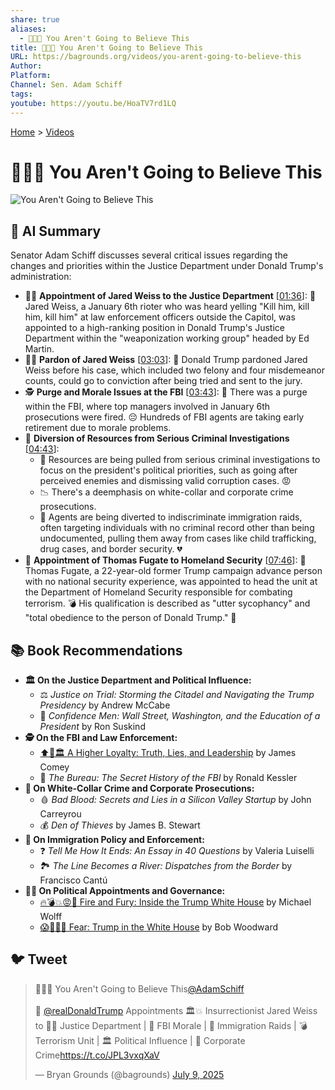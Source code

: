 ```yaml
---
share: true
aliases:
  - 🤯😲😳 You Aren't Going to Believe This
title: 🤯😲😳 You Aren't Going to Believe This
URL: https://bagrounds.org/videos/you-arent-going-to-believe-this
Author:
Platform:
Channel: Sen. Adam Schiff
tags:
youtube: https://youtu.be/HoaTV7rd1LQ
---
```

[Home](../index.md) > [Videos](./index.md)  
# 🤯😲😳 You Aren't Going to Believe This  
![You Aren't Going to Believe This](https://youtu.be/HoaTV7rd1LQ)  
  
## 🤖 AI Summary  
Senator Adam Schiff discusses several critical issues regarding the changes and priorities within the Justice Department under Donald Trump's administration:  
  
* 🧑‍⚖️ **Appointment of Jared Weiss to the Justice Department** \[[01:36](http://www.youtube.com/watch?v=HoaTV7rd1LQ&t=96)\]: 📢 Jared Weiss, a January 6th rioter who was heard yelling "Kill him, kill him, kill him" at law enforcement officers outside the Capitol, was appointed to a high-ranking position in Donald Trump's Justice Department within the "weaponization working group" headed by Ed Martin.  
* 👨‍⚖️ **Pardon of Jared Weiss** \[[03:03](http://www.youtube.com/watch?v=HoaTV7rd1LQ&t=183)\]: 📜 Donald Trump pardoned Jared Weiss before his case, which included two felony and four misdemeanor counts, could go to conviction after being tried and sent to the jury.  
* 🕵️ **Purge and Morale Issues at the FBI** \[[03:43](http://www.youtube.com/watch?v=HoaTV7rd1LQ&t=223)\]: 🧹 There was a purge within the FBI, where top managers involved in January 6th prosecutions were fired. 😔 Hundreds of FBI agents are taking early retirement due to morale problems.  
* 💸 **Diversion of Resources from Serious Criminal Investigations** \[[04:43](http://www.youtube.com/watch?v=HoaTV7rd1LQ&t=283)\]:  
    * 🚨 Resources are being pulled from serious criminal investigations to focus on the president's political priorities, such as going after perceived enemies and dismissing valid corruption cases. 😡  
    * 📉 There's a deemphasis on white-collar and corporate crime prosecutions.  
    * 🛂 Agents are being diverted to indiscriminate immigration raids, often targeting individuals with no criminal record other than being undocumented, pulling them away from cases like child trafficking, drug cases, and border security. 💔  
* 🛂 **Appointment of Thomas Fugate to Homeland Security** \[[07:46](http://www.youtube.com/watch?v=HoaTV7rd1LQ&t=466)\]: 👦 Thomas Fugate, a 22-year-old former Trump campaign advance person with no national security experience, was appointed to head the unit at the Department of Homeland Security responsible for combating terrorism. 💣 His qualification is described as "utter sycophancy" and "total obedience to the person of Donald Trump." 🤡  
  
## 📚 Book Recommendations  
* **🏛️ On the Justice Department and Political Influence:**  
    * ⚖️ *Justice on Trial: Storming the Citadel and Navigating the Trump Presidency* by Andrew McCabe  
    * 👔 *Confidence Men: Wall Street, Washington, and the Education of a President* by Ron Suskind  
* **🕵️ On the FBI and Law Enforcement:**  
    * [⬆️🤥🏛️ A Higher Loyalty: Truth, Lies, and Leadership](../books/a-higher-loyalty-truth-lies-and-leadership.md) by James Comey  
    * 🤫 *The Bureau: The Secret History of the FBI* by Ronald Kessler  
* **💼 On White-Collar Crime and Corporate Prosecutions:**  
    * 🩸 *Bad Blood: Secrets and Lies in a Silicon Valley Startup* by John Carreyrou  
    * 💰 *Den of Thieves* by James B. Stewart  
* **🧱 On Immigration Policy and Enforcement:**  
    * ❓ *Tell Me How It Ends: An Essay in 40 Questions* by Valeria Luiselli  
    * 🏞️ *The Line Becomes a River: Dispatches from the Border* by Francisco Cantú  
* **👨‍💼 On Political Appointments and Governance:**  
    * [🔥💣💥😡🤬 Fire and Fury: Inside the Trump White House](../books/fire-and-fury-inside-the-trump-white-house.md) by Michael Wolff  
    * [😱🤡🇺🇸 Fear: Trump in the White House](../books/fear.md) by Bob Woodward  
  
## 🐦 Tweet  
<blockquote class="twitter-tweet" data-theme="dark"><p lang="en" dir="ltr">🤯😲😳 You Aren&#39;t Going to Believe This<a href="https://twitter.com/AdamSchiff?ref_src=twsrc%5Etfw">@AdamSchiff</a> <br><br>👹 <a href="https://twitter.com/realDonaldTrump?ref_src=twsrc%5Etfw">@realDonaldTrump</a> Appointments 🏛️💥 Insurrectionist Jared Weiss to 🧑‍⚖️ Justice Department | 👮 FBI Morale | 🛂 Immigration Raids | 💣 Terrorism Unit | 🏛️ Political Influence | 💼 Corporate Crime<a href="https://t.co/JPL3vxqXaV">https://t.co/JPL3vxqXaV</a></p>&mdash; Bryan Grounds (@bagrounds) <a href="https://twitter.com/bagrounds/status/1942954808002146350?ref_src=twsrc%5Etfw">July 9, 2025</a></blockquote> <script async src="https://platform.twitter.com/widgets.js" charset="utf-8"></script>